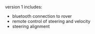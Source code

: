 version 1 includes:
* bluetooth connection to rover
* remote control of steering and velocity
* steering alignment 
